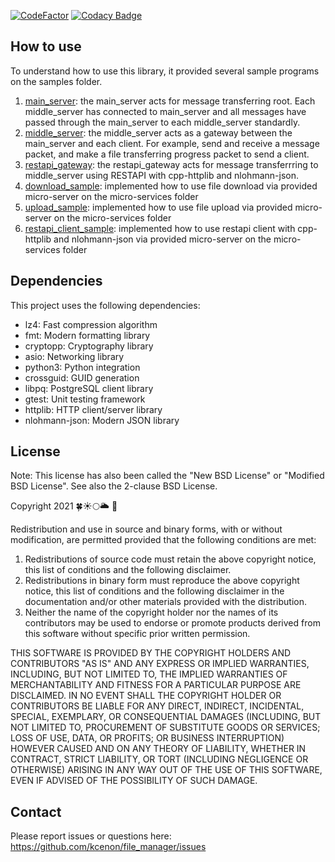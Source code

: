 [![CodeFactor](https://www.codefactor.io/repository/github/kcenon/file_manager/badge)](https://www.codefactor.io/repository/github/kcenon/file_manager)
[![Codacy Badge](https://app.codacy.com/project/badge/Grade/448be27b52684c00a3f81d8bdb47bdb3)](https://www.codacy.com/gh/kcenon/file_manager/dashboard?utm_source=github.com&amp;utm_medium=referral&amp;utm_content=kcenon/file_manager&amp;utm_campaign=Badge_Grade)

## How to use

To understand how to use this library, it provided several sample programs on the samples folder.

1.  [main_server](https://github.com/kcenon/file_manager/tree/main/main_server): the main_server acts for message transferring root. Each middle_server has connected to main_server and all messages have passed through the main_server to each middle_server standardly.
2.  [middle_server](https://github.com/kcenon/file_manager/tree/main/middle_server): the middle_server acts as a gateway between the main_server and each client. For example, send and receive a message packet, and make a file transferring progress packet to send a client. 
3.  [restapi_gateway](https://github.com/kcenon/file_manager/tree/main/restapi_gateway): the restapi_gateway acts for message transferrring to middle_server using RESTAPI with cpp-httplib and nlohmann-json.
4.  [download_sample](https://github.com/kcenon/file_manager/tree/main/download_sample): implemented how to use file download via provided micro-server on the micro-services folder
5.  [upload_sample](https://github.com/kcenon/file_manager/tree/main/upload_sample): implemented how to use file upload via provided micro-server on the micro-services folder
6.  [restapi_client_sample](https://github.com/kcenon/file_manager/tree/main/restapi_client_sample): implemented how to use restapi client with cpp-httplib and nlohmann-json via provided micro-server on the micro-services folder

## Dependencies

This project uses the following dependencies:
- lz4: Fast compression algorithm
- fmt: Modern formatting library
- cryptopp: Cryptography library
- asio: Networking library
- python3: Python integration
- crossguid: GUID generation
- libpq: PostgreSQL client library
- gtest: Unit testing framework
- httplib: HTTP client/server library
- nlohmann-json: Modern JSON library

## License

Note: This license has also been called the "New BSD License" or "Modified BSD License". See also the 2-clause BSD License.

Copyright 2021 🍀☀🌕🌥 🌊

Redistribution and use in source and binary forms, with or without modification, are permitted provided that the following conditions are met:

1.  Redistributions of source code must retain the above copyright notice, this list of conditions and the following disclaimer.
2.  Redistributions in binary form must reproduce the above copyright notice, this list of conditions and the following disclaimer in the documentation and/or other materials provided with the distribution.
3.  Neither the name of the copyright holder nor the names of its contributors may be used to endorse or promote products derived from this software without specific prior written permission.

THIS SOFTWARE IS PROVIDED BY THE COPYRIGHT HOLDERS AND CONTRIBUTORS "AS IS" AND ANY EXPRESS OR IMPLIED WARRANTIES, INCLUDING, BUT NOT LIMITED TO, THE IMPLIED WARRANTIES OF MERCHANTABILITY AND FITNESS FOR A PARTICULAR PURPOSE ARE DISCLAIMED. IN NO EVENT SHALL THE COPYRIGHT HOLDER OR CONTRIBUTORS BE LIABLE FOR ANY DIRECT, INDIRECT, INCIDENTAL, SPECIAL, EXEMPLARY, OR CONSEQUENTIAL DAMAGES (INCLUDING, BUT NOT LIMITED TO, PROCUREMENT OF SUBSTITUTE GOODS OR SERVICES; LOSS OF USE, DATA, OR PROFITS; OR BUSINESS INTERRUPTION) HOWEVER CAUSED AND ON ANY THEORY OF LIABILITY, WHETHER IN CONTRACT, STRICT LIABILITY, OR TORT (INCLUDING NEGLIGENCE OR OTHERWISE) ARISING IN ANY WAY OUT OF THE USE OF THIS SOFTWARE, EVEN IF ADVISED OF THE POSSIBILITY OF SUCH DAMAGE.

## Contact

Please report issues or questions here: https://github.com/kcenon/file_manager/issues